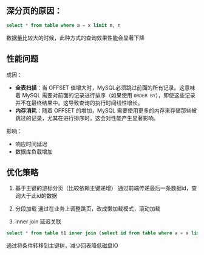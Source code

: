 ## 深分页的原因：

```sql
select * from table where a = x limit m, n
```

数据量比较大的时候，此种方式的查询效果性能会显著下降
## 性能问题

成因：
- **全表扫描**：当 OFFSET 值增大时，MySQL必须跳过前面的所有记录。这意味着 MySQL 需要对前面的记录进行排序（如果使用 `ORDER BY`），即使这些记录并不在最终结果中。这导致查询的执行时间线性增长。
- **内存消耗**：随着 OFFSET 的增加，MySQL 需要使用更多的内存来存储那些被跳过的记录，尤其在进行排序时，这会对性能产生显著影响。

影响：
- 响应时间延迟
- 数据库负载增加
## 优化策略

1.  基于主键的游标分页（比较依赖主键递增）
通过前端传递最后一条数据id，查询大于此id的数据

2.  分段加载
通过在业务上调整跳页，改成懒加载模式，滚动加载

3. inner join 延迟关联
```sql
select * from table t1 inner join (select id from table where a = x limit m, n) t2 on t1.id = t2.id
```

通过将条件转移到主键树，减少回表降低磁盘IO